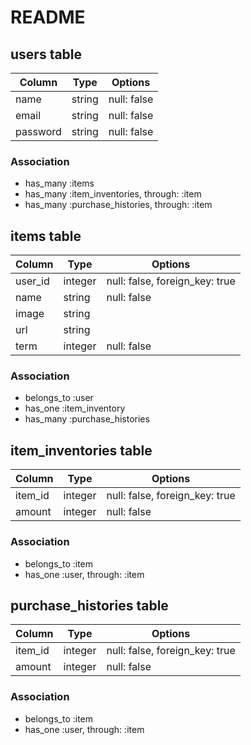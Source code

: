 # README

## users table

|Column|Type|Options|
|------|----|-------|
|name|string|null: false|
|email|string|null: false|
|password|string|null: false|

### Association

- has_many :items
- has_many :item_inventories, through: :item
- has_many :purchase_histories, through: :item

## items table

|Column|Type|Options|
|------|----|-------|
|user_id|integer|null: false, foreign_key: true|
|name|string|null: false|
|image|string||
|url|string||
|term|integer|null: false|

### Association

- belongs_to :user
- has_one :item_inventory
- has_many :purchase_histories

## item_inventories table

|Column|Type|Options|
|------|----|-------|
|item_id|integer|null: false, foreign_key: true|
|amount|integer|null: false|
### Association

- belongs_to :item
- has_one :user, through: :item

## purchase_histories table

|Column|Type|Options|
|------|----|-------|
|item_id|integer|null: false, foreign_key: true|
|amount|integer|null: false|

### Association

- belongs_to :item
- has_one :user, through: :item
